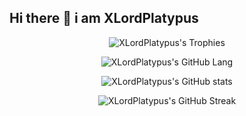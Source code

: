 ## Hi there 👋 i am XLordPlatypus

<p align="center">
  <img src="https://github-profile-trophy.vercel.app/?username=XLordPlatypus" alt="XLordPlatypus's Trophies" />
</p>

<p align="center">
  <img src="https://github-readme-stats.vercel.app/api/top-langs/?username=XLordPlatypus&theme=aura&layout=pie" alt="XLordPlatypus's GitHub Lang" />
</p>

<p align="center">
  <img src="https://github-readme-stats.vercel.app/api?username=XLordPlatypus&show_icons=true&theme=aura" alt="XLordPlatypus's GitHub stats" />
</p>

<p align="center">
  <img src="https://github-readme-streak-stats.herokuapp.com/?user=XLordPlatypus&theme=aura" alt="XLordPlatypus's GitHub Streak" />
</p>
